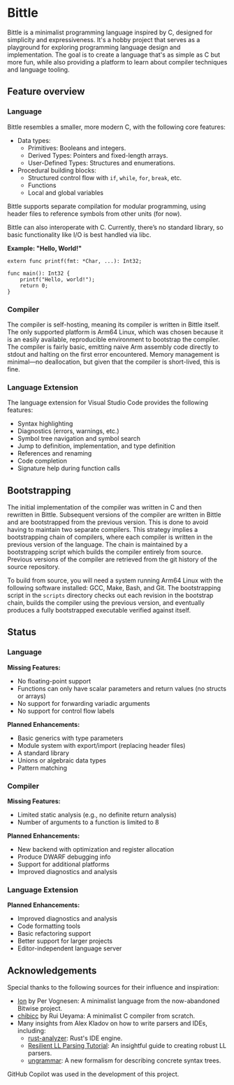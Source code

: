 # Bittle

Bittle is a minimalist programming language inspired by C, designed for simplicity and expressiveness. It's a hobby project that serves as a playground for exploring programming language design and implementation. The goal is to create a language that's as simple as C but more fun, while also providing a platform to learn about compiler techniques and language tooling.

## Feature overview

### Language

Bittle resembles a smaller, more modern C, with the following core features:

- Data types:
    - Primitives: Booleans and integers.
    - Derived Types: Pointers and fixed-length arrays.
    - User-Defined Types: Structures and enumerations.
- Procedural building blocks:
    - Structured control flow with `if`, `while`, `for`, `break`, etc.
    - Functions
    - Local and global variables

Bittle supports separate compilation for modular programming, using header files to reference symbols from other units (for now).

Bittle can also interoperate with C. Currently, there’s no standard library, so basic functionality like I/O is best handled via libc.

**Example: "Hello, World!"**

```
extern func printf(fmt: *Char, ...): Int32;

func main(): Int32 {
    printf("Hello, world!");
    return 0;
}
```

### Compiler

The compiler is self-hosting, meaning its compiler is written in Bittle itself. The only supported platform is Arm64 Linux, which was chosen because it is an easily available, reproducible environment to bootstrap the compiler. The compiler is fairly basic, emitting naive Arm assembly code directly to stdout and halting on the first error encountered. Memory management is minimal—no deallocation, but given that the compiler is short-lived, this is fine.

### Language Extension

The language extension for Visual Studio Code provides the following features:

- Syntax highlighting
- Diagnostics (errors, warnings, etc.)
- Symbol tree navigation and symbol search
- Jump to definition, implementation, and type definition
- References and renaming
- Code completion
- Signature help during function calls

## Bootstrapping

The initial implementation of the compiler was written in C and then rewritten in Bittle. Subsequent versions of the compiler are written in Bittle and are bootstrapped from the previous version. This is done to avoid having to maintain two separate compilers. This strategy implies a bootstrapping chain of compilers, where each compiler is written in the previous version of the language. The chain is maintained by a bootstrapping script which builds the compiler entirely from source. Previous versions of the compiler are retrieved from the git history of the source repository.

To build from source, you will need a system running Arm64 Linux with the following software installed: GCC, Make, Bash, and Git. The bootstrapping script in the `scripts` directory checks out each revision in the bootstrap chain, builds the compiler using the previous version, and eventually produces a fully bootstrapped executable verified against itself.

## Status

### Language

**Missing Features:**

- No floating-point support
- Functions can only have scalar parameters and return values (no structs or arrays)
- No support for forwarding variadic arguments
- No support for control flow labels

**Planned Enhancements:**

- Basic generics with type parameters
- Module system with export/import (replacing header files)
- A standard library
- Unions or algebraic data types
- Pattern matching

### Compiler

**Missing Features:**

- Limited static analysis (e.g., no definite return analysis)
- Number of arguments to a function is limited to 8

**Planned Enhancements:**

- New backend with optimization and register allocation
- Produce DWARF debugging info
- Support for additional platforms
- Improved diagnostics and analysis

### Language Extension

**Planned Enhancements:**

- Improved diagnostics and analysis
- Code formatting tools
- Basic refactoring support
- Better support for larger projects
- Editor-independent language server

## Acknowledgements

Special thanks to the following sources for their influence and inspiration:

- [Ion](https://github.com/pervognsen/bitwise/blob/master/noir/noir/noir.ion) by Per Vognesen: A minimalist language from the now-abandoned Bitwise project.
- [chibicc](https://github.com/rui314/chibicc) by Rui Ueyama: A minimalist C compiler from scratch.
- Many insights from Alex Kladov on how to write parsers and IDEs, including:
    - [rust-analyzer](https://rust-analyzer.github.io/): Rust's IDE engine.
    - [Resilient LL Parsing Tutorial](https://matklad.github.io/2023/05/21/resilient-ll-parsing-tutorial.html): An insightful guide to creating robust LL parsers.
    - [ungrammar](https://rust-analyzer.github.io/blog/2020/10/24/introducing-ungrammar.html): A new formalism for describing concrete syntax trees.

GitHub Copilot was used in the development of this project.
